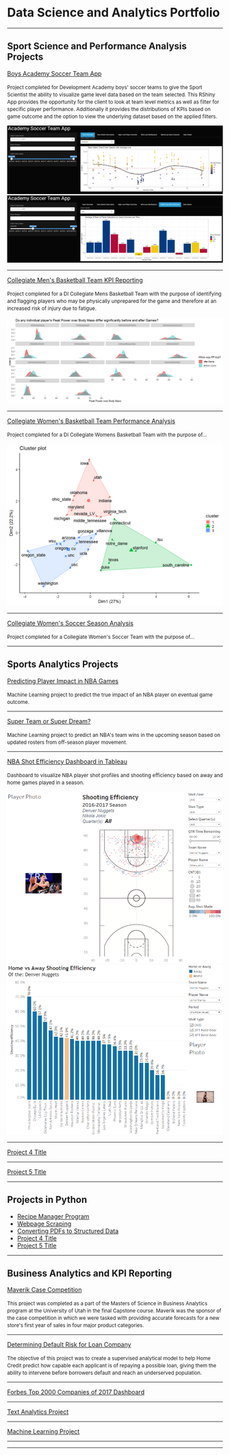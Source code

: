 # Data Science and Analytics Portfolio

---

## Sport Science and Performance Analysis Projects

[Boys Academy Soccer Team App](/soccer_app_page.md)

<small>Project completed for Development Academy boys' soccer teams to give the Sport Scientist the ability to visualize game level data based on the team selected. This RShiny App
provides the opportunity for the client to look at team level metrics as well as filter for specific player performance. Additionally it provides the distributions of KPIs based on game outcome and
the option to view the underlying dataset based on the applied filters.</small>

<center><img src="images/Soccer_App_1.png"/></center>
<center><img src="images/Soccer_App_7.png"/></center>

---
[Collegiate Men's Basketball Team KPI Reporting](/mens_bball_project.md)

<small>Project completed for a DI Collegiate Mens Basketball Team with the purpose of identifying and flagging players who may be physically unprepared for the game and therefore at an increased
risk of injury due to fatigue.</small>

<center><img src="images/player_plots.png"/></center>

---
[Collegiate Women's Basketball Team Performance Analysis](https://github.com/jadegosar/WBB_Analysis)

<small>Project completed for a DI Collegiate Womens Basketball Team with the purpose of...</small>

<center><img src="images/cluster_final.png"/></center>

---
[Collegiate Women's Soccer Season Analysis](/pdf/sample_presentation.pdf)

<small>Project completed for a Collegiate Women's Soccer Team with the purpose of...</small>

---

## Sports Analytics Projects

[Predicting Player Impact in NBA Games](https://github.com/jadegosar/NBA_Player_Impact)

<small>Machine Learning project to predict the true impact of an NBA player on eventual game outcome.</small>

---
[Super Team or Super Dream?](https://github.com/jadegosar/Predicting_NBA_Team_Wins)

<small>Machine Learning project to predict an NBA's team wins in the upcoming season based on updated rosters from off-season player movement.</small>

---
[NBA Shot Efficiency Dashboard in Tableau](https://github.com/jadegosar/Tableau_Projects)

<small>Dashboard to visualize NBA player shot profiles and shooting efficiency based on away and home games played in a season.</small>

<center><img src="images/Tableau_Dashboard_1.png"/></center>
<center><img src="images/Tableau_Dashboard_2.png"/></center>

---
[Project 4 Title](http://example.com/)

---
[Project 5 Title](http://example.com/)

---

## Projects in Python

- [Recipe Manager Program](http://example.com/)
- [Webpage Scraping](http://example.com/)
- [Converting PDFs to Structured Data](http://example.com/)
- [Project 4 Title](http://example.com/)
- [Project 5 Title](http://example.com/)

---

## Business Analytics and KPI Reporting

[Maverik Case Competition](https://github.com/jadegosar/Maverik-Case-Competition)

<small>This project was completed as a part of the Masters of Science in Business Analytics program at the University of Utah in the final Capstone course. Maverik was the sponsor of the case competition in which we were tasked with providing accurate forecasts for a new store's first year of sales in four major product categories.</small>

---
[Determining Default Risk for Loan Company](https://github.com/jadegosar/Home_Credit_Default_Risk)

<small>The objective of this project was to create a supervised analytical model to help Home Credit predict how capable each applicant is of repaying a possible loan, giving them the ability to intervene before borrowers default and reach an underserved population.</small>

---
[Forbes Top 2000 Companies of 2017 Dashboard](http://example.com/)

---
[Text Analytics Project](https://github.com/jadegosar/World_Cup_Tweets)

---
[Machine Learning Project](http://example.com/)

---



---
<p style="font-size:11px">
<!-- Remove above link if you don't want to attibute -->
